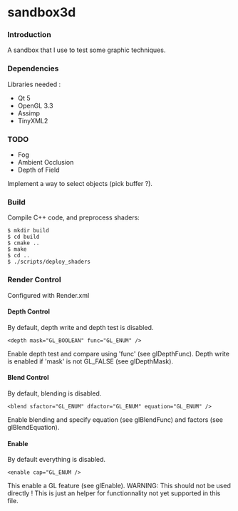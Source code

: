 sandbox3d
=========

### Introduction

A sandbox that I use to test some graphic techniques.

### Dependencies

Libraries needed :
- Qt 5
- OpenGL 3.3
- Assimp
- TinyXML2

### TODO

- Fog
- Ambient Occlusion
- Depth of Field

Implement a way to select objects (pick buffer ?).

### Build

Compile C++ code, and preprocess shaders:
```
$ mkdir build
$ cd build
$ cmake ..
$ make
$ cd ..
$ ./scripts/deploy_shaders
```

### Render Control

Configured with Render.xml

#### Depth Control

By default, depth write and depth test is disabled.
```
<depth mask="GL_BOOLEAN" func="GL_ENUM" />
```
Enable depth test and compare using 'func' (see glDepthFunc). Depth write is enabled if 'mask' is not GL_FALSE (see glDepthMask).

#### Blend Control

By default, blending is disabled.
```
<blend sfactor="GL_ENUM" dfactor="GL_ENUM" equation="GL_ENUM" />
```
Enable blending and specify equation (see glBlendFunc) and factors (see glBlendEquation).

#### Enable

By default everything is disabled.
```
<enable cap="GL_ENUM />
```
This enable a GL feature (see glEnable).
WARNING: This should not be used directly ! This is just an helper for functionnality not yet supported in this file.
